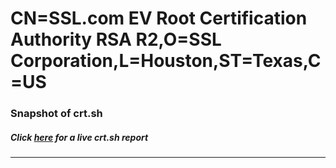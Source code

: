 # CN=SSL.com EV Root Certification Authority RSA R2,O=SSL Corporation,L=Houston,ST=Texas,C=US
### Snapshot of crt.sh
##### Click [here](https://crt.sh/?q=Serial_0CEE08F3E87A0C9A) for a live crt.sh report

---
